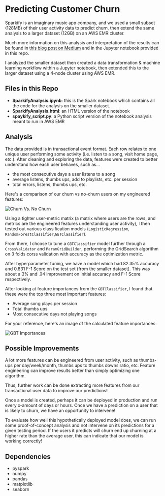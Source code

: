 # Predicting Customer Churn
Sparkify is an imaginary music app company, and we used a small subset (128MB) of their user activity data to predict churn, then extend the same analysis to a larger dataset (12GB) on an AWS EMR cluster. 

Much more information on this analysis and interpretation of the results can be found in [this blog post on Medium]() and in the Jupyter notebook provided in this repo.

I analyzed the smaller dataset then created a data transformation & machine learning workflow within a Jupyter notebook, then extended this to the larger dataset using a 4-node cluster using AWS EMR.

## Files in this Repo

* **SparkifyAnalysis.ipynb**: this is the Spark notebook which contains all the code for the analysis on the smaller dataset.
* **SparkifyAnalysis.html**: an HTML version of the notebook
* **spaykify_script.py**: a Python script version of the notebook analysis meant to run in AWS EMR

## Analysis

The data provided is in transactional event format. Each row relates to one unique user performing some activity (i.e. listen to a song, visit home page, etc.). After cleaning and exploring the data, features were created to better understand how each user behaves, such as...
- the most consecutive days a user listens to a song
- average listens, thumbs ups, add to playlists, etc. per session
- total errors, listens, thumbs ups, etc.

Here's a comparison of our churn vs no-churn users on my engineered features:

![Churn Vs. No Churn]('images/churn_nochurn.png')

Using a tighter user-metric matrix (a matrix where users are the rows, and metrics are the engineered features understanding user activity), I then tested out various classification models (`LogisticRegression`, `RandomForestClassifier`,`GBTClassifier`). 

From there, I choose to tune a `GBTClassifier` model further through a `CrossValidator` and `ParamGridBuilder`, performing the GridSearch algorithm on 3 folds corss validation with accuracy as the optimization metric. 

After hyperparameter tuning, we have a model which had 82.35% accuracy and 0.831 F-1 Score on the test set (from the smaller dataset). This was about a 3% and .04 improvement on initial accuracy and F-1 Score respectively.

After looking at feature importances from the `GBTClassifier`, I found that these were the top three most important features:
- Average song plays per session
- Total thumbs ups
- Most consecutive days not playing songs

For your reference, here's an image of the calculated feature importances:

![GBT Importances]('images/gbt_importances.png')

## Possible Improvements

A lot more features can be engineered from user activity, such as thumbs-ups per day/week/month, thumbs ups to thumbs downs ratio, etc. Feature engineering can improve results better than simply optimizing one algorithm.

Thus, further work can be done extracting more features from our transactional user data to improve our predictions!

Once a model is created, perhaps it can be deployed in production and run every x-amount of days or hours. Once we have a prediction on a user that is likely to churn, we have an opportunity to intervene!

To evaluate how well this hypothetically deployed model does, we can run some proof-of-concept analysis and not intervene on its predictions for a given testing period. If the users it predicts will churn end up churning at a higher rate than the average user, this can indicate that our model is working correctly!

## Dependencies
- pyspark
- numpy
- pandas
- matplotlib
- seaborn
